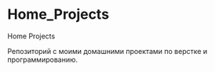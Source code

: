 # Home_Projects
Home Projects

Репозиторий с моими домашними проектами по верстке и программированию.
